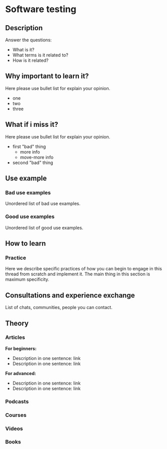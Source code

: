 # Software testing
## Description
Answer the questions:
- What is it?
- What terms is it related to?
- How is it related?

## Why important to learn it?
Here please use bullet list for explain your opinion.
- one
- two
- three

## What if i miss it?
Here please use bullet list for explain your opinion.
- first "bad" thing
  - more info
  - move-more info
- second "bad" thing

## Use example
### Bad use examples
Unordered list of bad use examples.
### Good use examples
Unordered list of good use examples.

## How to learn
### Practice
Here we describe specific practices of how you can begin to engage in this thread from scratch and implement it. The main thing in this section is maximum specificity.

## Consultations and experience exchange
List of chats, communities, people you can contact.

## Theory
### Articles
**For beginners:**
- Description in one sentence: link
- Description in one sentence: link

**For advanced:**
- Description in one sentence: link
- Description in one sentence: link
  
### Podcasts

### Courses

### Videos

### Books
